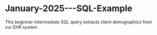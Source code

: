 # January-2025---SQL-Example
This beginner-intermediate SQL query extracts client demographics from our EHR system. 
